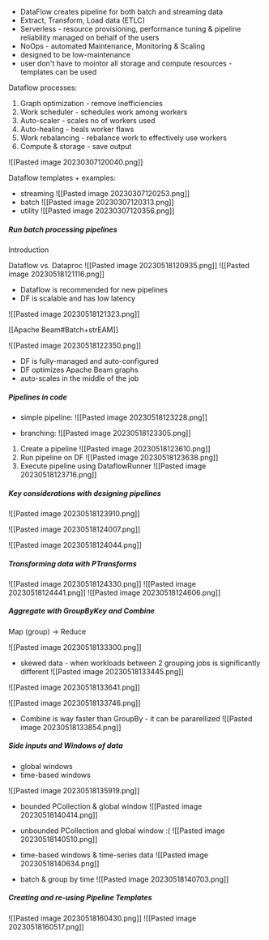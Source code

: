 - DataFlow creates pipeline for both batch and streaming data
- Extract, Transform, Load data (ETLC)
- Serverless - resource provisioning, performance tuning & pipeline reliability managed on behalf of the users
- NoOps - automated Maintenance, Monitoring & Scaling
- designed to be low-maintenance
- user don't have to mointor all storage and compute resources - templates can be used

Dataflow processes:
1. Graph optimization - remove inefficiencies
2. Work scheduler - schedules work among workers
3. Auto-scaler - scales no of workers used
4. Auto-healing - heals worker flaws
5. Work rebalancing - rebalance work to effectively use workers
6. Compute & storage - save output

![[Pasted image 20230307120040.png]]

Dataflow templates + examples:
- streaming
![[Pasted image 20230307120253.png]]
- batch
  ![[Pasted image 20230307120313.png]]
- utility
![[Pasted image 20230307120356.png]]

##### Run batch processing pipelines
Introduction

Dataflow vs. Dataproc
![[Pasted image 20230518120935.png]]
![[Pasted image 20230518121116.png]]
- Dataflow is recommended for new pipelines
- DF is scalable and has low latency

![[Pasted image 20230518121323.png]]

[[Apache Beam#Batch+strEAM]]

![[Pasted image 20230518122350.png]]
- DF is fully-managed and auto-configured
- DF optimizes Apache Beam graphs
- auto-scales in the middle of the job

##### Pipelines in code

- simple pipeline:
![[Pasted image 20230518123228.png]]

- branching:
![[Pasted image 20230518123305.png]]

1. Create a pipeline
![[Pasted image 20230518123610.png]]
2. Run pipeline on DF
![[Pasted image 20230518123638.png]]
3. Execute pipeline using DataflowRunner
![[Pasted image 20230518123716.png]]

##### Key considerations with designing pipelines
![[Pasted image 20230518123910.png]]

![[Pasted image 20230518124007.png]]

![[Pasted image 20230518124044.png]]


##### Transforming data with PTransforms
![[Pasted image 20230518124330.png]]
![[Pasted image 20230518124441.png]]
![[Pasted image 20230518124606.png]]

##### Aggregate with GroupByKey and Combine
Map (group) -> Reduce

![[Pasted image 20230518133300.png]]
- skewed data - when workloads between 2 grouping jobs is significantly different
![[Pasted image 20230518133445.png]]

![[Pasted image 20230518133641.png]]

![[Pasted image 20230518133746.png]]

- Combine is way faster than GroupBy - it can be pararellized
![[Pasted image 20230518133854.png]]

##### Side inputs and Windows of data
- global windows
- time-based windows

![[Pasted image 20230518135919.png]]

- bounded PCollection & global window
![[Pasted image 20230518140414.png]]

- unbounded PCollection and global window :(
![[Pasted image 20230518140510.png]]

- time-based windows & time-series data
![[Pasted image 20230518140634.png]]

- batch & group by time
![[Pasted image 20230518140703.png]]

##### Creating and re-using Pipeline Templates
![[Pasted image 20230518160430.png]]
![[Pasted image 20230518160517.png]]

